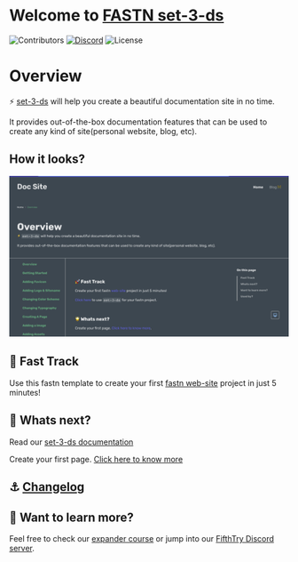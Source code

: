 # Welcome to [FASTN set-3-ds](https://fastn-community.github.io/set-3-ds/)
![Contributors](https://img.shields.io/github/contributors/fastn-community/set-3-ds?color=dark-green) [![Discord](https://img.shields.io/discord/793929082483769345)](https://discord.com/channels/793929082483769345/) ![License](https://img.shields.io/github/license/fastn-community/set-3-ds)
# Overview

⚡️ [set-3-ds](https://fastn-community.github.io/set-3-ds/) will help you create a beautiful documentation site in no time.

It provides out-of-the-box documentation features that can be used to create any kind of site(personal website, blog, etc).

## How it looks?

![set-3-ds](/assets/set-3-ds-example-dark.png)

## 🚀 Fast Track

Use this fastn template to create your first [fastn web-site](https://fastn.com/expander/hello-world/-/build/) project in just 5 minutes!

## 🌟 Whats next?

Read our [set-3-ds documentation](https://fastn-community.github.io/set-3-ds/)

Create your first page. [Click here to know more](https://fastn-community.github.io/set-3-ds/page/)

## ⚓ [Changelog](Changelog.md)

## 👀 Want to learn more?

Feel free to check our [expander course](https://fastn.com/expander/) or jump into our [FifthTry Discord server](https://discord.gg/bucrdvptYd).
